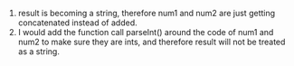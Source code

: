 1. result is becoming a string, therefore num1 and num2 are just getting concatenated instead of added.
2. I would add the function call parseInt() around the code of num1 and num2 to make sure they are ints, and therefore result will not be treated as a string.
